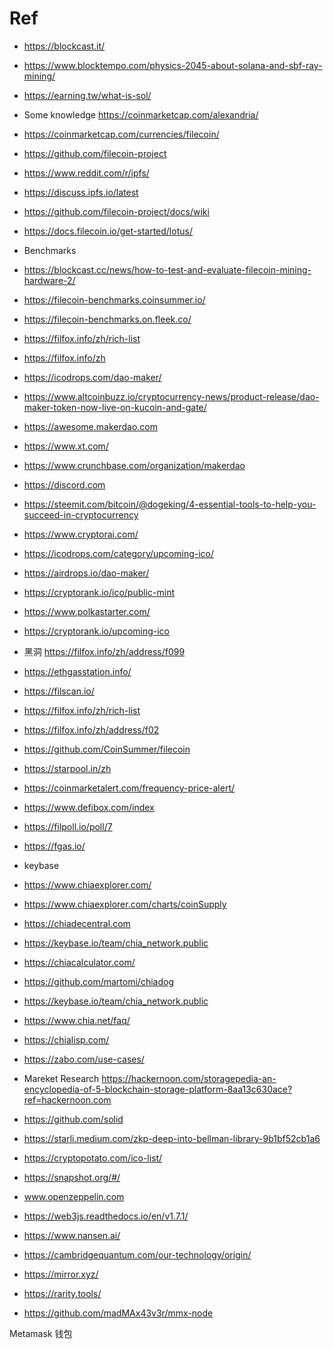 # Ref





* https://blockcast.it/
* https://www.blocktempo.com/physics-2045-about-solana-and-sbf-ray-mining/
* https://earning.tw/what-is-sol/
* Some knowledge https://coinmarketcap.com/alexandria/

* https://coinmarketcap.com/currencies/filecoin/
* https://github.com/filecoin-project
* https://www.reddit.com/r/ipfs/
* https://discuss.ipfs.io/latest
* https://github.com/filecoin-project/docs/wiki
* https://docs.filecoin.io/get-started/lotus/
* Benchmarks
 * https://blockcast.cc/news/how-to-test-and-evaluate-filecoin-mining-hardware-2/
 * https://filecoin-benchmarks.coinsummer.io/
 * https://filecoin-benchmarks.on.fleek.co/
* https://filfox.info/zh/rich-list
* https://filfox.info/zh
* https://icodrops.com/dao-maker/
* https://www.altcoinbuzz.io/cryptocurrency-news/product-release/dao-maker-token-now-live-on-kucoin-and-gate/
* https://awesome.makerdao.com
* https://www.xt.com/
* https://www.crunchbase.com/organization/makerdao
* https://discord.com
* https://steemit.com/bitcoin/@dogeking/4-essential-tools-to-help-you-succeed-in-cryptocurrency
* https://www.cryptorai.com/
* https://icodrops.com/category/upcoming-ico/
* https://airdrops.io/dao-maker/
* https://cryptorank.io/ico/public-mint
* https://www.polkastarter.com/
* https://cryptorank.io/upcoming-ico
* 黑洞 https://filfox.info/zh/address/f099
* https://ethgasstation.info/
* https://filscan.io/
* https://filfox.info/zh/rich-list
* https://filfox.info/zh/address/f02
* https://github.com/CoinSummer/filecoin
* https://starpool.in/zh
* https://coinmarketalert.com/frequency-price-alert/
* https://www.defibox.com/index
* https://filpoll.io/poll/7
* https://fgas.io/
* keybase
* https://www.chiaexplorer.com/
* https://www.chiaexplorer.com/charts/coinSupply
* https://chiadecentral.com
* https://keybase.io/team/chia_network.public
* https://chiacalculator.com/
* https://github.com/martomi/chiadog
* https://keybase.io/team/chia_network.public
* https://www.chia.net/faq/
* https://chialisp.com/
* https://zabo.com/use-cases/
* Mareket Research https://hackernoon.com/storagepedia-an-encyclopedia-of-5-blockchain-storage-platform-8aa13c630ace?ref=hackernoon.com
* https://github.com/solid
* https://starli.medium.com/zkp-deep-into-bellman-library-9b1bf52cb1a6
* https://cryptopotato.com/ico-list/
* https://snapshot.org/#/
* www.openzeppelin.com
* https://web3js.readthedocs.io/en/v1.7.1/
* https://www.nansen.ai/
* https://cambridgequantum.com/our-technology/origin/
* https://mirror.xyz/
* https://rarity.tools/
* https://github.com/madMAx43v3r/mmx-node

Metamask 钱包

